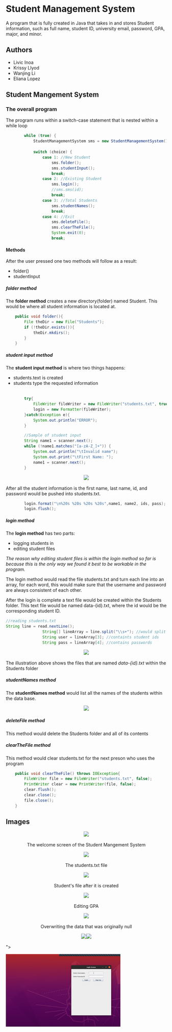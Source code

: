 # Student Management System

A program that is fully created in Java that takes in and stores Student information, such as full name, student ID, university email, password, GPA, major, and minor.

## Authors

* Livic Inoa
* Krissy Llyod
* Wanjing Li
* Eliana Lopez

## Student Mangement System

### The overall program

The program runs within a switch-case statement that is nested within a while loop

``` java
        while (true) {
            StudentManagementSystem sms = new StudentManagementSystem();

            switch (choice) {
                case 1: //New Student
                    sms.folder();
                    sms.studentInput();
                    break;
                case 2: //Existing Student
                    sms.login();
                    //sms.sms(id);
                    break;
                case 3: //Total Students
                    sms.studentNames();
                    break;
                case 4: //Exit
                    sms.deleteFile(); 
                    sms.clearTheFile(); 
                    System.exit(0);
                    break;
```
#### Methods

After the user pressed one two methods will follow as a result:

* folder()
* studentInput

##### folder method
The **folder method** creates a new directory(folder) named Student. This would be where all student information is located at. 
``` java
    public void folder(){
        File theDir = new File("Students");
        if (!theDir.exists()){
            theDir.mkdirs();
        }
    }
```
##### student input method
The **student input method** is where two things happens:

 * students.text is created
 * students type the requested information
        
``` java
        
        try{
            FileWriter fileWriter = new FileWriter("students.txt", true); 
            login = new Formatter(fileWriter); 
        }catch(Exception e){
            System.out.println("ERROR");
        }
```

``` java
        //Sample of student input
        String name1 = scanner.next();
        while (!name1.matches("[a-zA-Z_]+")) {
            System.out.println("\tInvalid name");
            System.out.print("\tFirst Name: ");
            name1 = scanner.next();
        }

```

<p align="center"><img src="https://user-images.githubusercontent.com/39322110/112252329-4abc3080-8c33-11eb-9803-337c246aeb46.png"></p>
After all the student information is the first name, last name, id, and password would be pushed into students.txt.


``` java
        login.format("\n%20s %20s %20s %20s",name1, name2, ids, pass);
        login.flush();
```
##### login method
The **login method** has two parts:

* logging students in
* editing student files

*The reason why editing student files is within the login method so far is because this is the only way we found it best to be workable in the program.*

The login method would read the file students.txt and turn each line into an array, for each word, this would make sure that the username and password are always consistent of each other.

After the login is complete a text file would be created within the Students folder. This text file would be named data-{id}.txt, where the id would be the corresponding student ID. 
``` java
//reading students.txt
String line = read.nextLine();
                String[] lineArray = line.split("\\s+"); //would split each word making in the line into the array
                String user = lineArray[3]; //containts student ids
                String pass = lineArray[4]; //contains passwords
```

<p align="center"><img src="https://user-images.githubusercontent.com/39322110/112252526-a090d880-8c33-11eb-8d1f-079139d10d59.png"></p>

The illustration above shows the files that are named *data-{id}.txt* within the Students folder


##### studentNames method
The **studentNames method** would list all the names of the students within the data base. 

<p align="center"><img src="https://user-images.githubusercontent.com/39322110/112252560-b30b1200-8c33-11eb-8913-872a3006b168.png"></p>

##### deleteFile method
This method would delete the Students folder and all of its contents

##### clearTheFile method
This method would clear students.txt for the next preson who uses the program

``` java
    public void clearTheFile() throws IOException{
        FileWriter file = new FileWriter("students.txt", false); 
        PrintWriter clear = new PrintWriter(file, false);
        clear.flush();
        clear.close();
        file.close();
    }
```


## Images

<p align="center"><img src="https://user-images.githubusercontent.com/39322110/112252583-c74f0f00-8c33-11eb-8d48-67a1f1b96e19.png"></p>

<p align="center">The welcome screen of the Student Mangement System</p>

<p align="center"><img src="https://user-images.githubusercontent.com/39322110/112252648-e188ed00-8c33-11eb-81f4-19545a5d77a3.png"></p>
       
<p align="center">The students.txt file</p>

<p align="center"><img src="https://user-images.githubusercontent.com/39322110/112252719-fd8c8e80-8c33-11eb-96bd-4e3d2e12afdc.png"></p>

<p align="center">Student's file after it is created</p>



<p align="center"><img src="https://user-images.githubusercontent.com/39322110/112252805-109f5e80-8c34-11eb-8d1b-ab7875e38114.png"></p>

<p align="center">Editing GPA</p>


<p align="center"><img src="https://user-images.githubusercontent.com/39322110/112252843-24e35b80-8c34-11eb-9a15-f74db2a2c500.png"></p>

<p align="center">Overwriting the data that was originally null</p>

<p align="center"><img src="<p align="center"><img src="https://user-images.githubusercontent.com/39322110/112252843-24e35b80-8c34-11eb-9a15-f74db2a2c500.png"></p>
"></p>


![Car-Running](Images/sms.gif)

